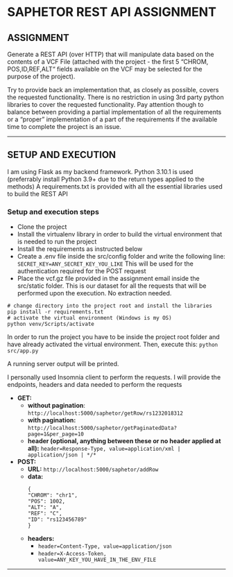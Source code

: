 # SAPHETOR REST API ASSIGNMENT
## ASSIGNMENT
Generate a REST API (over HTTP) that will manipulate data based on the contents of a VCF File (attached with the project - the first 5 “CHROM, POS,ID,REF,ALT“ fields available on the VCF may be selected for the purpose of the project). 

Try to provide back an implementation that, as closely as possible, covers the requested functionality. There is no restriction in using 3rd party  python libraries to cover the requested functionality. Pay attention though to balance between providing a partial implementation of all the  requirements or a “proper” implementation of a part of the requirements if the available time to complete the project is an issue.  

---

## SETUP AND EXECUTION
I am using Flask as my backend framework. Python 3.10.1 is used (preferrably install Python 3.9+ due to the return types applied to the methods)
A requirements.txt is provided with all the essential libraries used to build the REST API
### Setup and execution steps
- Clone the project
- Install the virtualenv library in order to build the virtual environment that is needed to run the project
- Install the requirements as instructed below
- Create a .env file inside the src/config folder and write the following line:
	`SECRET_KEY=ANY_SECRET_KEY_YOU_LIKE`
	This will be used for the authentication required for the POST request
- Place the vcf.gz file provided in the assignment email inside the src/static folder. This is our dataset for all the requests that will be performed 		upon the execution. No extraction needed.

```
# change directory into the project root and install the libraries
pip install -r requirements.txt
# activate the virtual environment (Windows is my OS)
python venv/Scripts/activate
```

In order to run the project you have to be inside the project root folder and have already activated the virtual environment. Then, execute this:
`python src/app.py`

A running server output will be printed.

I personally used Insomnia client to perform the requests. I will provide the endpoints, headers and data needed to perform the requests
- **GET:** 
	- **without pagination**: `http://localhost:5000/saphetor/getRow/rs1232018312`
	- **with pagination:** `http://localhost:5000/saphetor/getPaginatedData?page=1&per_page=10`
	- **header (optional, anything between these or no header applied at all):** `header=Response-Type, value=application/xml | application/json | */* `
- **POST:** 
	- **URL:** `http://localhost:5000/saphetor/addRow`
	- **data:** 
		```
		{
	    "CHROM": "chr1",
	    "POS": 1002,
	    "ALT": "A",
	    "REF": "C",
	    "ID": "rs123456789"
		}
		```
	- **headers:**
		- `header=Content-Type, value=application/json`
		- `header=X-Access-Token, value=ANY_KEY_YOU_HAVE_IN_THE_ENV_FILE`

---